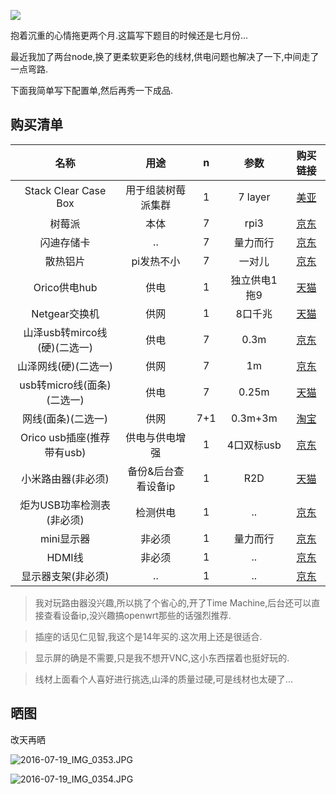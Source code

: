 ![](https://o4dyfn0ef.qnssl.com/image/2016-09-29-Screen%20Shot%202016-09-29%20at%2012.24.00.png?imageView2/2/h/400) 

抱着沉重的心情拖更两个月.这篇写下题目的时候还是七月份... 

最近我加了两台node,换了更柔软更彩色的线材,供电问题也解决了一下,中间走了一点弯路. 

下面我简单写下配置单,然后再秀一下成品. 

## 购买清单 

|  名称 |   用途 | n  | 参数 | 购买链接  |
| :-----: |:--------:| :-----:|:--------:| :-----:|
| Stack Clear Case Box  | 用于组装树莓派集群 | 1 | 7 layer | [美亚](https://www.amazon.com/dp/B01D916RNK?tag=55haitao92099-20) |
|  树莓派 | 本体 | 7   | rpi3 |  [京东](https://item.jd.com/1646034971.html)  |
|  闪迪存储卡 | .. | 7  | 量力而行 |  [京东](https://item.jd.com/1875992.html)  |
|  散热铝片 | pi发热不小 | 7  | 一对儿 |  [京东](https://item.jd.com/1658787086.html)  |
|  Orico供电hub |  供电 | 1  | 独立供电1拖9 | [天猫](https://detail.tmall.com/item.htm?id=36946468199)  |
|  Netgear交换机 |  供网 | 1  | 8口千兆 | [天猫](https://detail.tmall.com/item.htm?id=15969953775) |
|  山泽usb转mirco线(硬)(二选一) |  供电 | 7  | 0.3m |  [京东](https://item.jd.com/922605.html) |
|  山泽网线(硬)(二选一) |  供网 | 7  | 1m |  [京东](https://item.jd.com/1342012.html) |
|  usb转micro线(面条)(二选一)|  供电 | 7  |0.25m |  [天猫](https://detail.tmall.com/item.htm?id=40431837508)  |
|  网线(面条)(二选一) |  供网 | 7+1  | 0.3m+3m |  [淘宝](https://item.taobao.com/item.htm?id=524834724330)  |
|  Orico usb插座(推荐带有usb) |  供电与供电增强 | 1 | 4口双标usb |  [京东](https://item.jd.com/1204035.html)  |
|  小米路由器(非必须) | 备份&后台查看设备ip | 1  | R2D |  [天猫](https://detail.tmall.com/item.htm?id=520022432667)  |
| 炬为USB功率检测表(非必须) | 检测供电 | 1 | .. |  [京东](https://item.jd.com/10181415101.html)  |
|  mini显示器 |  非必须 | 1  | 量力而行 |  [京东](https://item.jd.com/1677218256.html)  |
|  HDMI线 | 非必须 | 1 | .. | [京东](https://item.jd.com/2238360.html) |
| 显示器支架(非必须) |  .. | 1  | .. | [京东](https://item.jd.com/1696644500.html)  |


> 我对玩路由器没兴趣,所以挑了个省心的,开了Time Machine,后台还可以直接查看设备ip,没兴趣搞openwrt那些的话强烈推荐. 

> 插座的话见仁见智,我这个是14年买的.这次用上还是很适合.  

> 显示屏的确是不需要,只是我不想开VNC,这小东西摆着也挺好玩的. 

> 线材上面看个人喜好进行挑选,山泽的质量过硬,可是线材也太硬了... 

## 晒图 

改天再晒

![2016-07-19_IMG_0353.JPG](https://o4dyfn0ef.qnssl.com/image/2016-07-19_IMG_0353.JPG?imageView2/2/h/400) 

![2016-07-19_IMG_0354.JPG](https://o4dyfn0ef.qnssl.com/image/2016-07-19_IMG_0354.JPG?imageView2/2/h/400)


